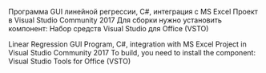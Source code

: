 Программа GUI линейной регрессии, C#, интеграция с MS Excel
Проект в Visual Studio Community 2017
Для сборки нужно установить компонент:
	Набор средств Visual Studio для Office (VSTO)
	
Linear Regression GUI Program, C#, integration with MS Excel
Project in Visual Studio Community 2017
To build, you need to install the component:
	Visual Studio Tools for Office (VSTO)
